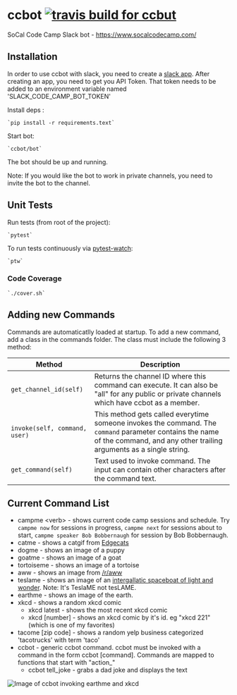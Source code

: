 # ccbot [![travis build for ccbut](https://api.travis-ci.org/hattan/ccbot.svg?branch=master)](https://travis-ci.org/hattan/ccbot)

SoCal Code Camp Slack bot - https://www.socalcodecamp.com/

## Installation

In order to use ccbot with slack, you need to create a [slack app](https://api.slack.com/apps?new_app=1). After creating an app, you need to get you API Token. That token needs to be added to an environment variable named 'SLACK_CODE_CAMP_BOT_TOKEN'

Install deps : 

    `pip install -r requirements.text` 

Start bot:

    `ccbot/bot`

The bot should be up and running.

Note: If you would like the bot to work in private channels, you need to invite the bot to the channel.

## Unit Tests

Run tests (from root of the project):

    `pytest` 

To run tests continuously via [pytest-watch](https://github.com/joeyespo/pytest-watch):

    `ptw`

### Code Coverage

    `./cover.sh`

## Adding new Commands

Commands are automaticatlly loaded at startup. To add a new command, add a class in the commands folder. The class must include
the following 3 method:

| Method | Description |
|---    |---    |
|`get_channel_id(self)`|Returns the channel ID where this command can execute. It can also be "all" for any public or private channels which have ccbot as a member.|
|`invoke(self, command, user)`| This method gets called everytime someone invokes the command. The `command` parameter contains the name of the command, and any other trailing arguments as a single string.|
|`get_command(self)`|Text used to invoke command. The input can contain other characters after the command text.|

## Current Command List

* campme &lt;verb&gt; - shows current code camp sessions and schedule. Try `campme now` for sessions in progress, `campme next` for sessions about to start, `campme speaker Bob Bobbernaugh` for session by Bob Bobbernaugh.
* catme - shows a catgif from [Edgecats](http://edgecats.net/)
* dogme - shows an image of a puppy
* goatme - shows an image of a goat
* tortoiseme - shows an image of a tortoise
* aww - shows an image from [/r/aww](https://www.reddit.com/r/aww/)
* teslame - shows an image of an [intergallatic spaceboat of light and wonder](http://theoatmeal.com/comics/tesla_model_s). Note: It's TeslaME not tesLAME.
* earthme - shows an image of the earth.
* xkcd - shows a random xkcd comic
  * xkcd latest - shows the most recent xkcd comic
  * xkcd [number] - shows an xkcd comic by it's id. eg "xkcd 221" (which is one of my favorites)
* tacome [zip code] - shows a random yelp business categorized 'tacotrucks' with term 'taco'
* ccbot - generic ccbot command. ccbot must be invoked with a command in the form ccbot [command]. Commands are mapped to functions that start with "action_"
  * ccbot tell_joke - grabs a dad joke and displays the text

![Image of ccbot invoking earthme and xkcd](https://i.imgur.com/Pol1L0l.png)
